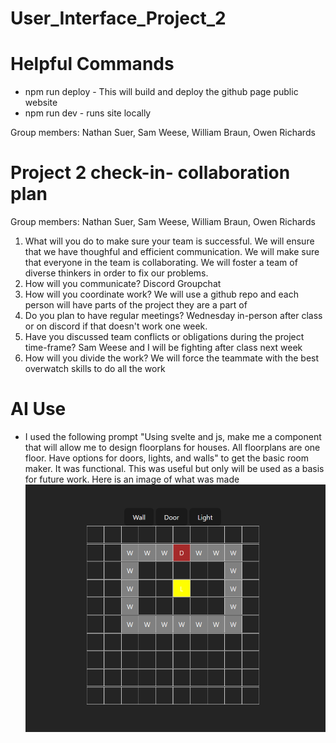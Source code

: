 # User_Interface_Project_2

# Helpful Commands
- npm run deploy - This will build and deploy the github page public website
- npm run dev - runs site locally


Group members: Nathan Suer, Sam Weese, William Braun, Owen Richards

# Project 2 check-in- collaboration plan

Group members: Nathan Suer, Sam Weese, William Braun, Owen Richards

1. What will you do to make sure your team is successful. 
We will ensure that we have thoughful and efficient communication. We will make sure that everyone in the team is collaborating. We will foster a team of diverse thinkers in order to fix our problems.
2. How will you communicate? 
Discord Groupchat
3. How will you coordinate work? 
We will use a github repo and each person will have parts of the project they are a part of
4. Do you plan to have regular meetings? 
Wednesday in-person after class or on discord if that doesn't work one week.
5. Have you discussed team conflicts or obligations during the project time-frame? 
Sam Weese and I will be fighting after class next week
6. How will you divide the work? 
We will force the teammate with the best overwatch skills to do all the work


# AI Use
- I used the following prompt "Using svelte and js, make me a component that will allow me to design floorplans for houses. All floorplans are one floor. Have options for doors, lights, and walls" to get the basic room maker. It was functional. This was useful but only will be used as a basis for future work. Here is an image of what was made
![Room Maker](src/pictures/basicRoomMaker.png)
